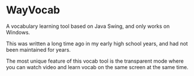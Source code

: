 # WayVocab

A vocabulary learning tool based on Java Swing, and only works on Windows.

This was written a long time ago in my early high school years, and had not been maintained for years.

The most unique feature of this vocab tool is the transparent mode where you can watch video and learn vocab on the same screen at the same time.
